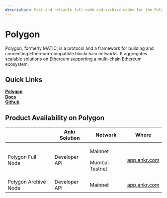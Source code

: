 ```yaml
---
description: Fast and reliable full node and archive nodes for the Polygon network
---
```


# Polygon

Polygon, formerly MATIC, is a protocol and a framework for building and connecting Ethereum-compatible blockchain networks. It aggregates scalable solutions on Ethereum supporting a multi-chain Ethereum ecosystem.

## **Quick Links**

[**Polygon**](https://polygon.technology)\
[**Docs**](https://docs.matic.network/docs/develop/getting-started/)\
[**Github**](https://github.com/maticnetwork/)

## **Product Availability on Polygon**

|                      | Ankr Solution | Network                             | Where                                |
| -------------------- | ------------- | ----------------------------------- | ------------------------------------ |
| Polygon Full Node    | Developer API | <p>Mainnet</p><p>Mumbai Testnet</p> | [app.ankr.com](https://app.ankr.com) |
| Polygon Archive Node | Developer API | Mainnet                             | [app.ankr.com](https://app.ankr.com) |

## &#x20;<a href="#network-types-available-on-ankr" id="network-types-available-on-ankr"></a>
